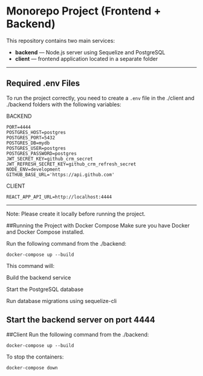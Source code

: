 # Monorepo Project (Frontend + Backend)

This repository contains two main services:  
- **backend** — Node.js server using Sequelize and PostgreSQL  
- **client** — frontend application located in a separate folder

---
## Required .env Files

To run the project correctly, you need to create a `.env` file in the ./client and ./backend folders with the following variables:

BACKEND
```env
PORT=4444
POSTGRES_HOST=postgres
POSTGRES_PORT=5432
POSTGRES_DB=mydb
POSTGRES_USER=postgres
POSTGRES_PASSWORD=postgres
JWT_SECRET_KEY=github_crm_secret
JWT_REFRESH_SECRET_KEY=github_crm_refresh_secret
NODE_ENV=development
GITHUB_BASE_URL='https://api.github.com'
```
CLIENT
```env
REACT_APP_API_URL=http://localhost:4444
```
---
Note:
Please create it locally before running the project.


##Running the Project with Docker Compose
Make sure you have Docker and Docker Compose installed.

Run the following command from the ./backend:

```
docker-compose up --build
```

This command will:

Build the backend service

Start the PostgreSQL database

Run database migrations using sequelize-cli

Start the backend server on port 4444
---
##Client
Run the following command from the ./backend:

```
docker-compose up --build
```

To stop the containers:

```
docker-compose down
```
